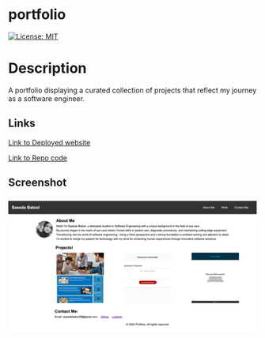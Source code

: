 # portfolio
[![License: MIT](https://img.shields.io/badge/License-MIT-yellow.svg)](https://opensource.org/licenses/MIT)

# Description 
A portfolio displaying a curated collection of projects that reflect my journey as a software engineer.



## Links

<p>
<a href="https://saeeda14.github.io/portfolio/"> Link to Deployed website </a>
</p>

<p>
<a href="https://github.com/Saeeda14/portfolio.git"> Link to Repo code </a>
</p>

## Screenshot

<img src="./assets/images/screencapture-file-Users-saeeda-code-bootcamp-homework-portfolio-index-html-2023-08-27-14_08_38.png" alt="Image of my profile page">
